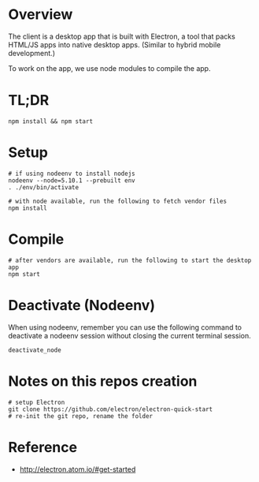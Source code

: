Overview
========

The client is a desktop app that is built with Electron, a tool that packs HTML/JS apps into
native desktop apps. (Similar to hybrid mobile development.)

To work on the app, we use node modules to compile the app.

TL;DR
=====

    npm install && npm start

Setup
=====

    # if using nodeenv to install nodejs
    nodeenv --node=5.10.1 --prebuilt env
    . ./env/bin/activate

    # with node available, run the following to fetch vendor files
    npm install

Compile
=======

    # after vendors are available, run the following to start the desktop app
    npm start

Deactivate (Nodeenv)
====================

When using nodeenv, remember you can use the following command
to deactivate a nodeenv session without closing the current
terminal session.

    deactivate_node


Notes on this repos creation
============================

    # setup Electron
    git clone https://github.com/electron/electron-quick-start
    # re-init the git repo, rename the folder

Reference
=========

- http://electron.atom.io/#get-started

